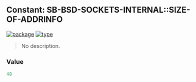 ## Constant: SB-BSD-SOCKETS-INTERNAL::SIZE-OF-ADDRINFO
[![package](https://img.shields.io/badge/Package-SB--BSD--SOCKETS--INTERNAL-5f9ea0.svg?style=social&colorA=999999)](../) [![type](https://img.shields.io/badge/Type-Constant-5f9ea0.svg?style=social&colorA=999999)](../#constant) 

> No description.

### Value
```cl
48
```
